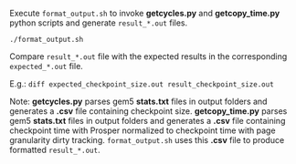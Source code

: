 Execute `format_output.sh` to invoke **getcycles.py** and **getcopy\_time.py** python scripts and generate `result_*.out` files.

`./format_output.sh`

Compare `result_*.out` file with the expected results in the corresponding `expected_*.out` file. 

E.g.: `diff expected_checkpoint_size.out result_checkpoint_size.out`

Note: **getcycles.py** parses gem5 **stats.txt** files in output folders and generates a **.csv** file containing checkpoint size. **getcopy\_time.py** parses gem5 **stats.txt** files in output folders and generates a **.csv** file containing checkpoint time with Prosper normalized to checkpoint time with page granularity dirty tracking. `format_output.sh` uses this **.csv** file to produce formatted `result_*.out`.

